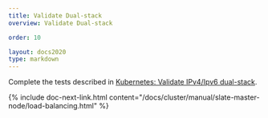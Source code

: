 ```yaml
---
title: Validate Dual-stack
overview: Validate Dual-stack

order: 10

layout: docs2020
type: markdown
---
```


Complete the tests described in [Kubernetes: Validate IPv4/Ipv6 dual-stack](https://kubernetes.io/docs/tasks/network/validate-dual-stack/).

{% include doc-next-link.html content="/docs/cluster/manual/slate-master-node/load-balancing.html" %}